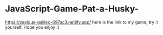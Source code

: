 # JavaScript-Game-Pat-a-Husky-

https://zealous-galileo-697ac3.netlify.app/ here is the link to my game, try it yourself. Hope you enjoy :)
